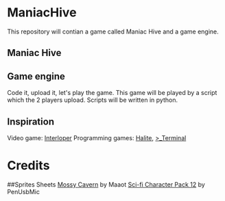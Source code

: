# ManiacHive

This repository will contian a game called Maniac Hive and a game engine.

## Maniac Hive

## Game engine
Code it, upload it, let's play the game.
This game will be played by a script which the 2 players upload.
Scripts will be written in python.

## Inspiration
Video game: [Interloper](http://interlopergame.com/)
Programming games: [Halite](https://halite.io/), [>_Terminal](https://terminal.c1games.com/)

# Credits
##Sprites Sheets
[Mossy Cavern](https://maaot.itch.io/mossy-cavern) by Maaot
[Sci-fi Character Pack 12](https://penusbmic.itch.io/sci-fi-character-pack-12) by PenUsbMic

